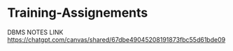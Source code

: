 # Training-Assignements


DBMS NOTES LINK
https://chatgpt.com/canvas/shared/67dbe49045208191873fbc55d61bde09
